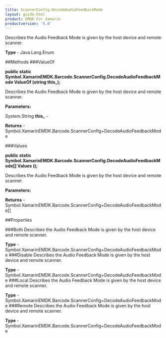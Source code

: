 ```yaml
---
title: ScannerConfig.DecodeAudioFeedbackMode
layout: guide.html
product: EMDK For Xamarin 
productversion: '5.0' 
---
```

Describes the Audio Feedback Mode is given by the host device and remote scanner.

**Type** - Java.Lang.Enum

##Methods
###ValueOf

**public static Symbol.XamarinEMDK.Barcode.ScannerConfig.DecodeAudioFeedbackMode ValueOf (string this_);**

Describes the Audio Feedback Mode is given by the host device and remote scanner.

**Parameters:**

System.String **this_**  - 

**Returns** - Symbol.XamarinEMDK.Barcode.ScannerConfig+DecodeAudioFeedbackMode

###Values

**public static Symbol.XamarinEMDK.Barcode.ScannerConfig.DecodeAudioFeedbackMode[] Values ();**

Describes the Audio Feedback Mode is given by the host device and remote scanner.

**Parameters:**

**Returns** - Symbol.XamarinEMDK.Barcode.ScannerConfig+DecodeAudioFeedbackMode[]

##Properties

###Both
Describes the Audio Feedback Mode is given by the host device and remote scanner.

**Type** - Symbol.XamarinEMDK.Barcode.ScannerConfig+DecodeAudioFeedbackMode
###Disable
Describes the Audio Feedback Mode is given by the host device and remote scanner.

**Type** - Symbol.XamarinEMDK.Barcode.ScannerConfig+DecodeAudioFeedbackMode
###Local
Describes the Audio Feedback Mode is given by the host device and remote scanner.

**Type** - Symbol.XamarinEMDK.Barcode.ScannerConfig+DecodeAudioFeedbackMode
###Remote
Describes the Audio Feedback Mode is given by the host device and remote scanner.

**Type** - Symbol.XamarinEMDK.Barcode.ScannerConfig+DecodeAudioFeedbackMode
